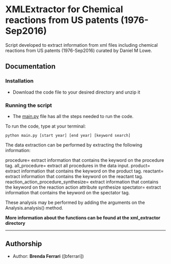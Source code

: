 # XMLExtractor for Chemical reactions from US patents (1976-Sep2016)

Script developed to extract information from xml files including chemical reactions from US patents (1976-Sep2016) curated by Daniel M Lowe.

## Documentation

### **Installation**

* Download the code file to your desired directory and unzip it

### **Running the script**

* The [main.py](.main.py) file has all the steps needed to run the code.

To run the code, type at your terminal:

```
python main.py [start year] [end year] [keyword search]
```

The data extraction can be performed by extracting the following information:

procedure= extract information that contains the keyword on the procedure tag.
all_procedure= extract all procedures in the data input.
product= extract information that contains the keyword on the product tag.
reactant= extract information that contains the keyword on the reactant tag.
reaction_action_procedure_synthesize= extract information that contains the keyword on the reaction action attribute synthesize
spectator= extract information that contains the keyword on the spectator tag.

These analysis may be performed by adding the arguments on the Analysis.analysis() method.

**More information about the functions can be found at the xml_extractor directory**

---
## Authorship

* Author: **Brenda Ferrari** ([bferrari])
